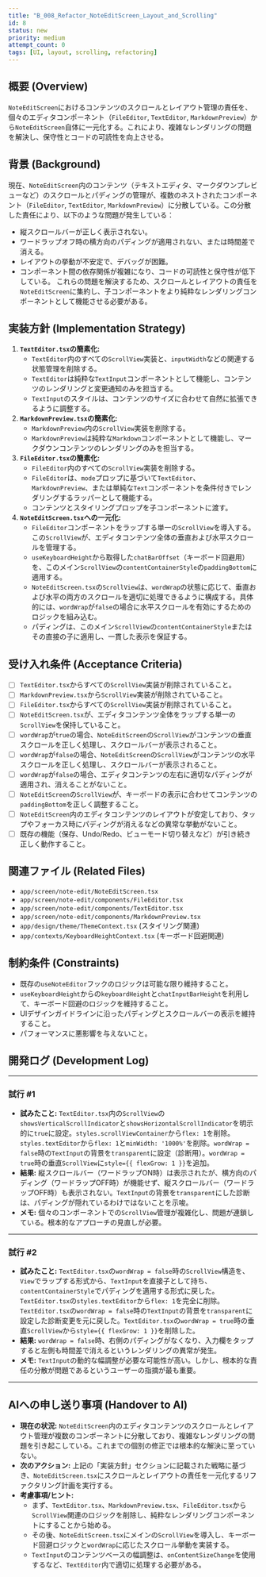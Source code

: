 ```yaml
---
title: "B_008_Refactor_NoteEditScreen_Layout_and_Scrolling"
id: 8
status: new
priority: medium
attempt_count: 0
tags: [UI, layout, scrolling, refactoring]
---
```


## 概要 (Overview)

`NoteEditScreen`におけるコンテンツのスクロールとレイアウト管理の責任を、個々のエディタコンポーネント（`FileEditor`, `TextEditor`, `MarkdownPreview`）から`NoteEditScreen`自体に一元化する。これにより、複雑なレンダリングの問題を解決し、保守性とコードの可読性を向上させる。

## 背景 (Background)

現在、`NoteEditScreen`内のコンテンツ（テキストエディタ、マークダウンプレビューなど）のスクロールとパディングの管理が、複数のネストされたコンポーネント（`FileEditor`, `TextEditor`, `MarkdownPreview`）に分散している。この分散した責任により、以下のような問題が発生している：
- 縦スクロールバーが正しく表示されない。
- ワードラップオフ時の横方向のパディングが適用されない、または時間差で消える。
- レイアウトの挙動が不安定で、デバッグが困難。
- コンポーネント間の依存関係が複雑になり、コードの可読性と保守性が低下している。
これらの問題を解決するため、スクロールとレイアウトの責任を`NoteEditScreen`に集約し、子コンポーネントをより純粋なレンダリングコンポーネントとして機能させる必要がある。

## 実装方針 (Implementation Strategy)

1.  **`TextEditor.tsx`の簡素化:**
    *   `TextEditor`内のすべての`ScrollView`実装と、`inputWidth`などの関連する状態管理を削除する。
    *   `TextEditor`は純粋な`TextInput`コンポーネントとして機能し、コンテンツのレンダリングと変更通知のみを担当する。
    *   `TextInput`のスタイルは、コンテンツのサイズに合わせて自然に拡張できるように調整する。
2.  **`MarkdownPreview.tsx`の簡素化:**
    *   `MarkdownPreview`内の`ScrollView`実装を削除する。
    *   `MarkdownPreview`は純粋な`Markdown`コンポーネントとして機能し、マークダウンコンテンツのレンダリングのみを担当する。
3.  **`FileEditor.tsx`の簡素化:**
    *   `FileEditor`内のすべての`ScrollView`実装を削除する。
    *   `FileEditor`は、`mode`プロップに基づいて`TextEditor`、`MarkdownPreview`、または単純な`Text`コンポーネントを条件付きでレンダリングするラッパーとして機能する。
    *   コンテンツとスタイリングプロップを子コンポーネントに渡す。
4.  **`NoteEditScreen.tsx`への一元化:**
    *   `FileEditor`コンポーネントをラップする単一の`ScrollView`を導入する。この`ScrollView`が、エディタコンテンツ全体の垂直および水平スクロールを管理する。
    *   `useKeyboardHeight`から取得した`chatBarOffset`（キーボード回避用）を、このメイン`ScrollView`の`contentContainerStyle`の`paddingBottom`に適用する。
    *   `NoteEditScreen.tsx`の`ScrollView`は、`wordWrap`の状態に応じて、垂直および水平の両方のスクロールを適切に処理できるように構成する。具体的には、`wordWrap`が`false`の場合に水平スクロールを有効にするためのロジックを組み込む。
    *   パディングは、このメイン`ScrollView`の`contentContainerStyle`またはその直接の子に適用し、一貫した表示を保証する。

## 受け入れ条件 (Acceptance Criteria)

- [ ] `TextEditor.tsx`からすべての`ScrollView`実装が削除されていること。
- [ ] `MarkdownPreview.tsx`から`ScrollView`実装が削除されていること。
- [ ] `FileEditor.tsx`からすべての`ScrollView`実装が削除されていること。
- [ ] `NoteEditScreen.tsx`が、エディタコンテンツ全体をラップする単一の`ScrollView`を保持していること。
- [ ] `wordWrap`が`true`の場合、`NoteEditScreen`の`ScrollView`がコンテンツの垂直スクロールを正しく処理し、スクロールバーが表示されること。
- [ ] `wordWrap`が`false`の場合、`NoteEditScreen`の`ScrollView`がコンテンツの水平スクロールを正しく処理し、スクロールバーが表示されること。
- [ ] `wordWrap`が`false`の場合、エディタコンテンツの左右に適切なパディングが適用され、消えることがないこと。
- [ ] `NoteEditScreen`の`ScrollView`が、キーボードの表示に合わせてコンテンツの`paddingBottom`を正しく調整すること。
- [ ] `NoteEditScreen`内のエディタコンテンツのレイアウトが安定しており、タップやフォーカス時にパディングが消えるなどの異常な挙動がないこと。
- [ ] 既存の機能（保存、Undo/Redo、ビューモード切り替えなど）が引き続き正しく動作すること。

## 関連ファイル (Related Files)

- `app/screen/note-edit/NoteEditScreen.tsx`
- `app/screen/note-edit/components/FileEditor.tsx`
- `app/screen/note-edit/components/TextEditor.tsx`
- `app/screen/note-edit/components/MarkdownPreview.tsx`
- `app/design/theme/ThemeContext.tsx` (スタイリング関連)
- `app/contexts/KeyboardHeightContext.tsx` (キーボード回避関連)

## 制約条件 (Constraints)

- 既存の`useNoteEditor`フックのロジックは可能な限り維持すること。
- `useKeyboardHeight`からの`keyboardHeight`と`chatInputBarHeight`を利用して、キーボード回避のロジックを維持すること。
- UIデザインガイドラインに沿ったパディングとスクロールバーの表示を維持すること。
- パフォーマンスに悪影響を与えないこと。

## 開発ログ (Development Log)

---
### 試行 #1

- **試みたこと:** `TextEditor.tsx`内の`ScrollView`の`showsVerticalScrollIndicator`と`showsHorizontalScrollIndicator`を明示的に`true`に設定。`styles.scrollViewContainer`から`flex: 1`を削除。`styles.textEditor`から`flex: 1`と`minWidth: '1000%'`を削除。`wordWrap = false`時の`TextInput`の背景を`transparent`に設定（診断用）。`wordWrap = true`時の垂直`ScrollView`に`style={{ flexGrow: 1 }}`を追加。
- **結果:** 縦スクロールバー（ワードラップON時）は表示されたが、横方向のパディング（ワードラップOFF時）が機能せず、縦スクロールバー（ワードラップOFF時）も表示されない。`TextInput`の背景を`transparent`にした診断は、パディングが隠れているわけではないことを示唆。
- **メモ:** 個々のコンポーネントでの`ScrollView`管理が複雑化し、問題が連鎖している。根本的なアプローチの見直しが必要。

---
### 試行 #2

- **試みたこと:** `TextEditor.tsx`の`wordWrap = false`時の`ScrollView`構造を、`View`でラップする形式から、`TextInput`を直接子として持ち、`contentContainerStyle`でパディングを適用する形式に戻した。`TextEditor.tsx`の`styles.textEditor`から`flex: 1`を完全に削除。`TextEditor.tsx`の`wordWrap = false`時の`TextInput`の背景を`transparent`に設定した診断変更を元に戻した。`TextEditor.tsx`の`wordWrap = true`時の垂直`ScrollView`から`style={{ flexGrow: 1 }}`を削除した。
- **結果:** `wordWrap = false`時、右側のパディングがなくなり、入力欄をタップすると左側も時間差で消えるというレンダリングの異常が発生。
- **メモ:** `TextInput`の動的な幅調整が必要な可能性が高い。しかし、根本的な責任の分散が問題であるというユーザーの指摘が最も重要。

---

## AIへの申し送り事項 (Handover to AI)

- **現在の状況:** `NoteEditScreen`内のエディタコンテンツのスクロールとレイアウト管理が複数のコンポーネントに分散しており、複雑なレンダリングの問題を引き起こしている。これまでの個別の修正では根本的な解決に至っていない。
- **次のアクション:** 上記の「実装方針」セクションに記載された戦略に基づき、`NoteEditScreen.tsx`にスクロールとレイアウトの責任を一元化するリファクタリング計画を実行する。
- **考慮事項/ヒント:**
    *   まず、`TextEditor.tsx`、`MarkdownPreview.tsx`、`FileEditor.tsx`から`ScrollView`関連のロジックを削除し、純粋なレンダリングコンポーネントにすることから始める。
    *   その後、`NoteEditScreen.tsx`にメインの`ScrollView`を導入し、キーボード回避ロジックと`wordWrap`に応じたスクロール挙動を実装する。
    *   `TextInput`のコンテンツベースの幅調整は、`onContentSizeChange`を使用するなど、`TextEditor`内で適切に処理する必要がある。
